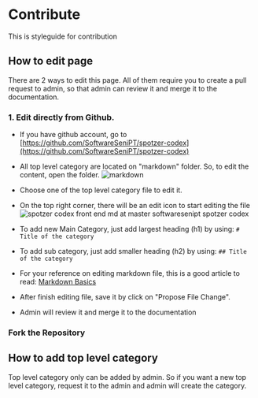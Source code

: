 # Contribute
This is styleguide for contribution

## How to edit page

There are 2 ways to edit this page. All of them require you to create a pull request to admin, so that admin can review it and merge it to the documentation.

### 1. Edit directly from Github.
* If you have github account, go to [https://github.com/SoftwareSeniPT/spotzer-codex](https://github.com/SoftwareSeniPT/spotzer-codex) 

* All top level category are located on "markdown" folder. So, to edit the content, open the folder.
![markdown](https://cloud.githubusercontent.com/assets/6884679/12711524/48cec5fc-c8f3-11e5-8d90-cfdce6feebf9.png)

* Choose one of the top level category file to edit it.

* On the top right corner, there will be an edit icon to start editing the file 
![spotzer codex front end md at master softwaresenipt spotzer codex](https://cloud.githubusercontent.com/assets/6884679/12711597/caea30b2-c8f3-11e5-8425-bd0236b9fd9c.png)

* To add new Main Category, just add largest heading (h1) by using:
`# Title of the category`

* To add sub category, just add smaller heading (h2) by using:
`## Title of the category`

* For your reference on editing markdown file, this is a good article to read: [Markdown Basics](http://markdown-guide.readthedocs.org/en/latest/basics.html)

* After finish editing file, save it by click on "Propose File Change". 
* Admin will review it and merge it to the documentation

### Fork the Repository

## How to add top level category
Top level category only can be added by admin. So if you want a new top level category, request it to the admin and admin will create the category.
